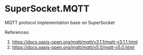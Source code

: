 # SuperSocket.MQTT

MQTT protocol implementation base on SuperSocket

References:

1. https://docs.oasis-open.org/mqtt/mqtt/v3.1.1/mqtt-v3.1.1.html
2. https://docs.oasis-open.org/mqtt/mqtt/v5.0/mqtt-v5.0.html